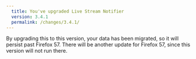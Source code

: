 ```yaml
---
  title: You've upgraded Live Stream Notifier
  version: 3.4.1
  permalink: /changes/3.4.1/
---
```

By upgrading this to this version, your data has been migrated, so it will persist past Firefox 57. There will be another update for Firefox 57, since this version will not run there.
